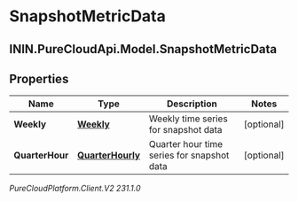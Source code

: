 # SnapshotMetricData

## ININ.PureCloudApi.Model.SnapshotMetricData

## Properties

|Name | Type | Description | Notes|
|------------ | ------------- | ------------- | -------------|
| **Weekly** | [**Weekly**](Weekly) | Weekly time series for snapshot data | [optional] |
| **QuarterHour** | [**QuarterHourly**](QuarterHourly) | Quarter hour time series for snapshot data | [optional] |



_PureCloudPlatform.Client.V2 231.1.0_
